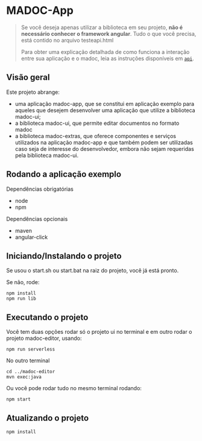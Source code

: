 # MADOC-App

> Se você deseja apenas utilizar a biblioteca em seu projeto, **não é necessário conhecer o framework angular**. Tudo o que você precisa, está contido no arquivo testeapi.html
>
> Para obter uma explicação detalhada de como funciona a interação entre sua aplicação e o madoc, leia as instruções disponíveis em [`api`](#api).


## Visão geral

Este projeto abrange:
- uma aplicação madoc-app, que se constitui em aplicação exemplo para aqueles que desejem desenvolver uma aplicação que utilize a biblioteca  madoc-ui;
- a biblioteca madoc-ui, que permite editar documentos no formato madoc
- a biblioteca madoc-extras, que oferece componentes e serviços utilizados na aplicação madoc-app e que também podem ser utilizadas caso seja de interesse do desenvolvedor, embora não sejam requeridas pela biblioteca madoc-ui.

## Rodando a aplicação exemplo

Dependências obrigatórias
- node
- npm

Dependências opcionais
- maven
- angular-click

## Iniciando/Instalando o projeto

Se usou o start.sh ou start.bat na raiz do projeto, você já está pronto.

Se não, rode:

    npm install
    npm run lib

## Executando o projeto

Você tem duas opções rodar só o projeto ui no terminal e em outro rodar o projeto madoc-editor, usando:

    npm run serverless

No outro terminal

    cd ../madoc-editor
    mvn exec:java

Ou você pode rodar tudo no mesmo terminal rodando:

    npm start

## Atualizando o projeto

    npm install